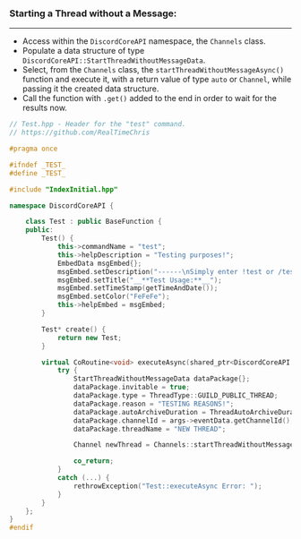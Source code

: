 ### **Starting a Thread without a Message:**
---
- Access within the `DiscordCoreAPI` namespace, the `Channels` class.
- Populate a data structure of type `DiscordCoreAPI::StartThreadWithoutMessageData`.
- Select, from the `Channels` class, the `startThreadWithoutMessageAsync()` function and execute it, with a return value of type `auto` or `Channel`, while passing it the created data structure.
- Call the function with `.get()` added to the end in order to wait for the results now.

```cpp
// Test.hpp - Header for the "test" command.
// https://github.com/RealTimeChris

#pragma once

#ifndef _TEST_
#define _TEST_

#include "IndexInitial.hpp"

namespace DiscordCoreAPI {

	class Test : public BaseFunction {
	public:
		Test() {
			this->commandName = "test";
			this->helpDescription = "Testing purposes!";
			EmbedData msgEmbed{};
			msgEmbed.setDescription("------\nSimply enter !test or /test!\n------");
			msgEmbed.setTitle("__**Test Usage:**__");
			msgEmbed.setTimeStamp(getTimeAndDate());
			msgEmbed.setColor("FeFeFe");
			this->helpEmbed = msgEmbed;
		}

		Test* create() {
			return new Test;
		}

		virtual CoRoutine<void> executeAsync(shared_ptr<DiscordCoreAPI::BaseFunctionArguments> args) {
			try {
				StartThreadWithoutMessageData dataPackage{};
				dataPackage.invitable = true;
				dataPackage.type = ThreadType::GUILD_PUBLIC_THREAD;
				dataPackage.reason = "TESTING REASONS!";
				dataPackage.autoArchiveDuration = ThreadAutoArchiveDuration::SHORT;
				dataPackage.channelId = args->eventData.getChannelId();
				dataPackage.threadName = "NEW THREAD";

				Channel newThread = Channels::startThreadWithoutMessageAsync(dataPackage).get();

				co_return;
			}
			catch (...) {
				rethrowException("Test::executeAsync Error: ");
			}
		}
	};
}
#endif
```
